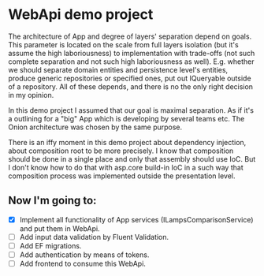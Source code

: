 # WebApi demo project

The architecture of App and degree of layers' separation depend on goals. This parameter is located on the scale 
from full layers isolation (but it's assume the high laboriousness) to implementation with trade-offs 
(not such complete separation and not such high laboriousness as well).
E.g. whether we should separate domain entities and persistence level's entities, produce generic repositories or 
specified ones, put out IQueryable outside of a repository. All of these depends, and there is no the only right 
decision in my opinion.

In this demo project I assumed that our goal is maximal separation. As if it's a outlining for a "big" App
which is developing by several teams etc. The Onion architecture was chosen by the same purpose.

There is an iffy moment in this demo project about dependency injection, about composition root to be more
precisely. I know that composition should be done in a single place and only that assembly should use IoC.
But I don't know how to do that with asp.core build-in IoC in a such way that composition process was 
implemented outside the presentation level.

## Now I'm going to:

- [x] Implement all functionality of App services (ILampsComparisonService) and put them in WebApi.
- [ ] Add input data validation by Fluent Validation.
- [ ] Add EF migrations.
- [ ] Add authentication by means of tokens.
- [ ] Add frontend to consume this WebApi.
